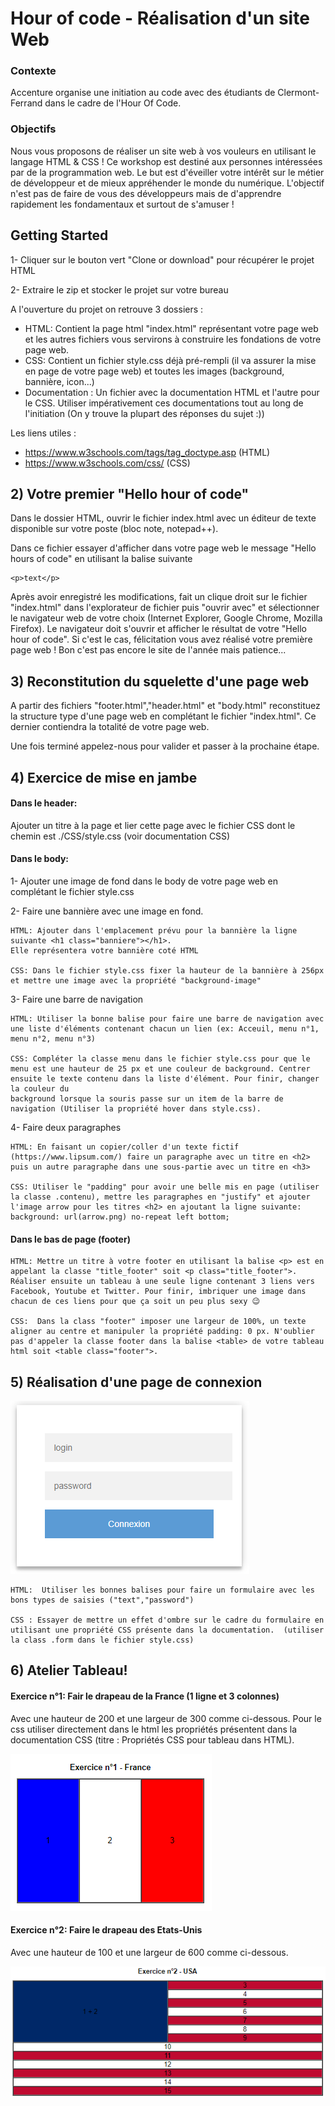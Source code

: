 # Hour of code - Réalisation d'un site Web  
### Contexte

Accenture organise une initiation au code avec des étudiants de Clermont-Ferrand dans le cadre de l'Hour Of Code.

### Objectifs

Nous vous proposons de réaliser un site web à vos vouleurs en utilisant le langage HTML & CSS ! Ce workshop est destiné aux personnes intéressées par de la programmation web. Le but est d'éveiller votre intérêt sur le métier de développeur et de mieux appréhender le monde du numérique. L'objectif n'est pas de faire de vous des développeurs mais de d'apprendre rapidement les fondamentaux et surtout de s'amuser !

## Getting Started

1- Cliquer sur le bouton vert "Clone or download"  pour récupérer le projet HTML

2- Extraire le zip et stocker le projet sur votre bureau

A l'ouverture du projet on retrouve 3 dossiers : 
- HTML: Contient la page html "index.html" représentant votre page web et les autres fichiers vous servirons à construire les fondations de votre page web.  
- CSS: Contient un fichier style.css déjà pré-rempli (il va assurer la mise en page de votre page web) et toutes les images (background, bannière, icon...)
- Documentation : Un fichier avec la documentation HTML et l'autre pour le CSS. Utiliser impérativement ces documentations tout au long de l'initiation (On y trouve la plupart des réponses du sujet :))

Les liens utiles :
- https://www.w3schools.com/tags/tag_doctype.asp (HTML)
- https://www.w3schools.com/css/ (CSS)

## 2) Votre premier "Hello hour of code" 

Dans le dossier HTML, ouvrir le fichier index.html avec un éditeur de texte disponible sur votre poste (bloc note, notepad++). 

Dans ce fichier essayer d'afficher dans votre page web le message "Hello hours of code" en utilisant la balise suivante
```
<p>text</p>
```
Après avoir enregistré les modifications, fait un clique droit sur le fichier "index.html" dans l'explorateur de fichier puis "ouvrir avec" et sélectionner le navigateur web de votre choix (Internet Explorer, Google Chrome, Mozilla Firefox). Le navigateur doit s'ouvrir et afficher le résultat de votre "Hello hour of code". Si c'est le cas, félicitation vous avez réalisé votre première page web ! Bon c'est pas encore le site de l'année mais patience...

## 3) Reconstitution du squelette d'une page web 

A partir des fichiers "footer.html","header.html" et "body.html" reconstituez la structure type d'une page web en complétant le fichier "index.html". Ce dernier contiendra la totalité de votre page web. 

Une fois terminé appelez-nous pour valider et passer à la prochaine étape. 

## 4) Exercice de mise en jambe  

#### Dans le header:  

Ajouter un titre à la page et lier cette page avec le fichier CSS dont le chemin est ./CSS/style.css (voir documentation CSS) 

#### Dans le body:  

1- Ajouter une image de fond dans le body de votre page web en complétant le fichier style.css 

2- Faire une bannière avec une image en fond. 
```
HTML: Ajouter dans l'emplacement prévu pour la bannière la ligne suivante <h1 class="banniere"></h1>. 
Elle représentera votre bannière coté HTML

CSS: Dans le fichier style.css fixer la hauteur de la bannière à 256px et mettre une image avec la propriété "background-image" 
```
3- Faire une barre de navigation  
```
HTML: Utiliser la bonne balise pour faire une barre de navigation avec une liste d'éléments contenant chacun un lien (ex: Acceuil, menu n°1, menu n°2, menu n°3) 

CSS: Compléter la classe menu dans le fichier style.css pour que le menu est une hauteur de 25 px et une couleur de background. Centrer ensuite le texte contenu dans la liste d'élément. Pour finir, changer la couleur du
background lorsque la souris passe sur un item de la barre de navigation (Utiliser la propriété hover dans style.css). 
```
4- Faire deux paragraphes 
```
HTML: En faisant un copier/coller d'un texte fictif (https://www.lipsum.com/) faire un paragraphe avec un titre en <h2> puis un autre paragraphe dans une sous-partie avec un titre en <h3>  

CSS: Utiliser le "padding" pour avoir une belle mis en page (utiliser la classe .contenu), mettre les paragraphes en "justify" et ajouter l'image arrow pour les titres <h2> en ajoutant la ligne suivante:  background: url(arrow.png) no-repeat left bottom;  
```

#### Dans le bas de page (footer) 

```
HTML: Mettre un titre à votre footer en utilisant la balise <p> est en appelant la classe "title_footer" soit <p class="title_footer">. Réaliser ensuite un tableau à une seule ligne contenant 3 liens vers Facebook, Youtube et Twitter. Pour finir, imbriquer une image dans chacun de ces liens pour que ça soit un peu plus sexy 😉 

CSS:  Dans la class "footer" imposer une largeur de 100%, un texte aligner au centre et manipuler la propriété padding: 0 px. N'oublier
pas d'appeler la classe footer dans la balise <table> de votre tableau html soit <table class="footer">. 
 ```
## 5) Réalisation d'une page de connexion 

![alt text](https://github.com/alcardot/hour_of_code/blob/master/Site%20web%20-%20Hour%20of%20code/CSS/page_connexion.PNG)

 ```
HTML:  Utiliser les bonnes balises pour faire un formulaire avec les bons types de saisies ("text","password")

CSS : Essayer de mettre un effet d'ombre sur le cadre du formulaire en utilisant une propriété CSS présente dans la documentation.  (utiliser la class .form dans le fichier style.css) 
 ```
## 6) Atelier Tableau!

#### Exercice n°1: Fair le drapeau de la France (1 ligne et 3 colonnes)

Avec une hauteur de 200 et une largeur de 300 comme ci-dessous. Pour le css utiliser directement dans le html les propriétés présentent dans la documentation CSS (titre : Propriétés CSS pour tableau dans HTML).

![alt text](https://github.com/alcardot/hour_of_code/blob/master/Site%20web%20-%20Hour%20of%20code/CSS/exercice1_tableau.PNG)

#### Exercice n°2: Faire le drapeau des Etats-Unis 

Avec une hauteur de 100 et une largeur de 600 comme ci-dessous.

![alt text](https://github.com/alcardot/hour_of_code/blob/master/Site%20web%20-%20Hour%20of%20code/CSS/exercice2_tableau.PNG)

 
